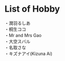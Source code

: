 # List of Hobby
・潤羽るしあ<br/>
・桐生ココ<br/>
・Mr and Mrs Gao<br/>
・大空スバル<br/>
・名取さな<br/>
・キズナアイ(Kizuna Ai)<br/>
